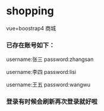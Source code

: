 # shopping
vue+boostrap4 商城

### 已存在账号如下：

username:张三
password:zhangsan

username:李四
password:lisi

username:王五
password:wangwu

### 登录有时候会刷新再次登录就好啦

